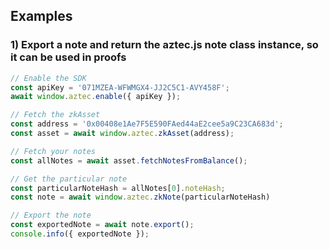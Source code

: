 ## Examples
### 1) Export a note and return the aztec.js note class instance, so it can be used in proofs
```js
// Enable the SDK
const apiKey = '071MZEA-WFWMGX4-JJ2C5C1-AVY458F';
await window.aztec.enable({ apiKey });

// Fetch the zkAsset
const address = '0x00408e1Ae7F5E590FAed44aE2cee5a9C23CA683d';
const asset = await window.aztec.zkAsset(address);

// Fetch your notes
const allNotes = await asset.fetchNotesFromBalance();

// Get the particular note
const particularNoteHash = allNotes[0].noteHash;
const note = await window.aztec.zkNote(particularNoteHash)

// Export the note
const exportedNote = await note.export();
console.info({ exportedNote });
```
